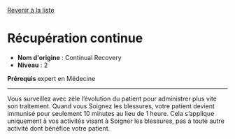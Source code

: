 [Revenir à la liste](list.md)

# Récupération continue

 * **Nom d'origine** : Continual Recovery
 * **Niveau** : 2


<p><strong>Prérequis </strong> expert en Médecine</p>
<hr>
<p>Vous surveillez avec zèle l’évolution du patient pour administrer plus vite son traitement. Quand vous Soignez les blessures, votre patient devient immunisé pour seulement 10 minutes au lieu de 1 heure. Cela s’applique uniquement à vos activités visant à Soigner les blessures, pas à toute autre activité dont bénéfice votre patient.</p>